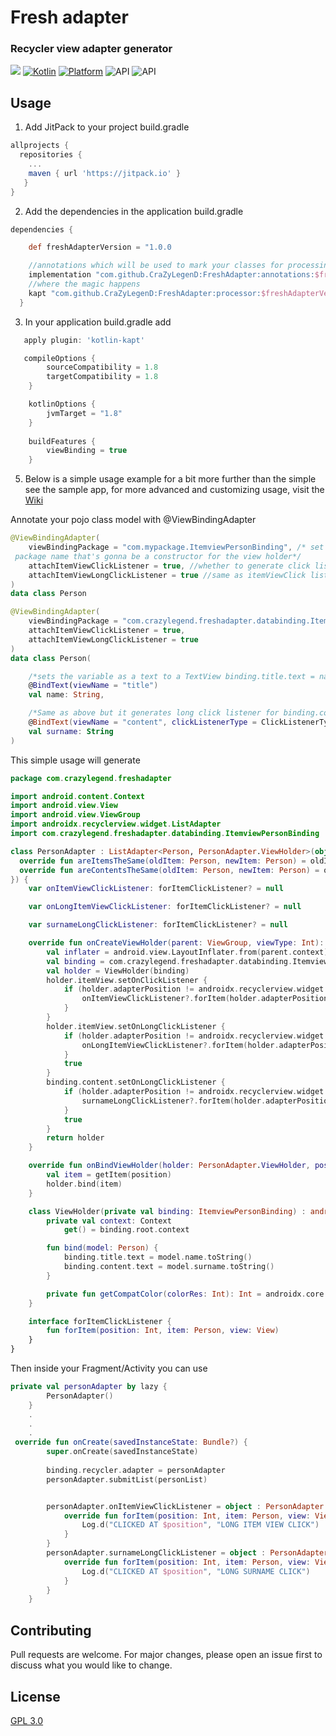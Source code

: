 # Fresh adapter
### Recycler view adapter generator

[![](https://jitpack.io/v/CraZyLegenD/FreshAdapter.svg)](https://jitpack.io/#CraZyLegenD/FreshAdapter)
 [![Kotlin](https://img.shields.io/badge/Kotlin-1.3.72-blue.svg)](https://kotlinlang.org) [![Platform](https://img.shields.io/badge/Platform-Android-green.svg)](https://developer.android.com/guide/) 
![API](https://img.shields.io/badge/Min%20API-21-green)
![API](https://img.shields.io/badge/Compiled%20API-30-green)


## Usage
1. Add JitPack to your project build.gradle

```gradle
allprojects {
  repositories {
    ...
    maven { url 'https://jitpack.io' }
   }
}
```

2. Add the dependencies in the application build.gradle

```gradle
dependencies {

    def freshAdapterVersion = "1.0.0

    //annotations which will be used to mark your classes for processing
    implementation "com.github.CraZyLegenD:FreshAdapter:annotations:$freshAdapterVersion"
    //where the magic happens
    kapt "com.github.CraZyLegenD:FreshAdapter:processor:$freshAdapterVersion"
  }
```

3. In your application build.gradle add
```gradle
   apply plugin: 'kotlin-kapt'
```
```gradle
   compileOptions {
        sourceCompatibility = 1.8
        targetCompatibility = 1.8
    }

    kotlinOptions {
        jvmTarget = "1.8"
    }
    
    buildFeatures {
        viewBinding = true
    }
```


5. Below is a simple usage example for a bit more further than the simple see the sample app, 
for more advanced and customizing usage, visit the [Wiki](https://github.com/CraZyLegenD/FreshAdapter/wiki)

Annotate your pojo class model with @ViewBindingAdapter
```kotlin
@ViewBindingAdapter(
    viewBindingPackage = "com.mypackage.ItemviewPersonBinding", /* set the binding
 package name that's gonna be a constructor for the view holder*/
    attachItemViewClickListener = true, //whether to generate click listener on itemView click
    attachItemViewLongClickListener = true //same as itemViewClick listener but long click
)
data class Person
```

```kotlin
@ViewBindingAdapter(
    viewBindingPackage = "com.crazylegend.freshadapter.databinding.ItemviewPersonBinding",
    attachItemViewClickListener = true,
    attachItemViewLongClickListener = true
)
data class Person(

    /*sets the variable as a text to a TextView binding.title.text = name*/
    @BindText(viewName = "title") 
    val name: String,

    /*Same as above but it generates long click listener for binding.content*/
    @BindText(viewName = "content", clickListenerType = ClickListenerType.LONG_CLICK)
    val surname: String
)
```
This simple usage will generate
```kotlin
package com.crazylegend.freshadapter

import android.content.Context
import android.view.View
import android.view.ViewGroup
import androidx.recyclerview.widget.ListAdapter
import com.crazylegend.freshadapter.databinding.ItemviewPersonBinding

class PersonAdapter : ListAdapter<Person, PersonAdapter.ViewHolder>(object : androidx.recyclerview.widget.DiffUtil.ItemCallback<Person>() {
  override fun areItemsTheSame(oldItem: Person, newItem: Person) = oldItem == newItem
  override fun areContentsTheSame(oldItem: Person, newItem: Person) = oldItem == newItem
}) {
    var onItemViewClickListener: forItemClickListener? = null

    var onLongItemViewClickListener: forItemClickListener? = null

    var surnameLongClickListener: forItemClickListener? = null

    override fun onCreateViewHolder(parent: ViewGroup, viewType: Int): PersonAdapter.ViewHolder {
        val inflater = android.view.LayoutInflater.from(parent.context)
        val binding = com.crazylegend.freshadapter.databinding.ItemviewPersonBinding.inflate(inflater, parent, false)
        val holder = ViewHolder(binding)
        holder.itemView.setOnClickListener {
            if (holder.adapterPosition != androidx.recyclerview.widget.RecyclerView.NO_POSITION) {
                onItemViewClickListener?.forItem(holder.adapterPosition, getItem(holder.adapterPosition), it)
            }
        }
        holder.itemView.setOnLongClickListener {
            if (holder.adapterPosition != androidx.recyclerview.widget.RecyclerView.NO_POSITION) {
                onLongItemViewClickListener?.forItem(holder.adapterPosition, getItem(holder.adapterPosition), it)
            }
            true
        }
        binding.content.setOnLongClickListener {
            if (holder.adapterPosition != androidx.recyclerview.widget.RecyclerView.NO_POSITION) {
                surnameLongClickListener?.forItem(holder.adapterPosition, getItem(holder.adapterPosition), it)
            }
            true
        }
        return holder
    }

    override fun onBindViewHolder(holder: PersonAdapter.ViewHolder, position: Int) {
        val item = getItem(position)
        holder.bind(item)
    }

    class ViewHolder(private val binding: ItemviewPersonBinding) : androidx.recyclerview.widget.RecyclerView.ViewHolder(binding.root) {
        private val context: Context
            get() = binding.root.context

        fun bind(model: Person) {
            binding.title.text = model.name.toString()
            binding.content.text = model.surname.toString()
        }

        private fun getCompatColor(colorRes: Int): Int = androidx.core.content.ContextCompat.getColor(context, colorRes)
    }

    interface forItemClickListener {
        fun forItem(position: Int, item: Person, view: View)
    }
}
```
Then inside your Fragment/Activity you can use
```kotlin
private val personAdapter by lazy {
        PersonAdapter()
    }
    .
    .
    .
 override fun onCreate(savedInstanceState: Bundle?) {
        super.onCreate(savedInstanceState)
      
        binding.recycler.adapter = personAdapter
        personAdapter.submitList(personList)


        personAdapter.onItemViewClickListener = object : PersonAdapter.forItemClickListener {
            override fun forItem(position: Int, item: Person, view: View) {
                Log.d("CLICKED AT $position", "LONG ITEM VIEW CLICK")
            }
        }
        personAdapter.surnameLongClickListener = object : PersonAdapter.forItemClickListener {
            override fun forItem(position: Int, item: Person, view: View) {
                Log.d("CLICKED AT $position", "LONG SURNAME CLICK")
            }
        }
    }
```


## Contributing
Pull requests are welcome. For major changes, please open an issue first to discuss what you would like to change.

## License
[GPL 3.0](https://www.gnu.org/licenses/gpl-3.0.en.html)
